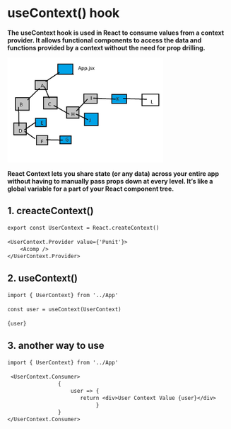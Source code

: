 # useContext() hook

**The useContext hook is used in React to consume values from a context provider. It allows functional components to access the data and functions provided by a context without the need for prop drilling.**

<img src="./componentTree.jpg" width="70%"/>

**React Context lets you share state (or any data) across your entire app without having to manually pass props down at every level.
It’s like a global variable for a part of your React component tree.**

## 1. creacteContext()

```
export const UserContext = React.createContext()

<UserContext.Provider value={'Punit'}>
    <Acomp />
</UserContext.Provider>
```

## 2. useContext() 

```
import { UserContext} from '../App'

const user = useContext(UserContext)

{user}

```

## 3. another way to use

```
import { UserContext} from '../App'

 <UserContext.Consumer>
                {
                    user => {
                       return <div>User Context Value {user}</div>
                            }
                }
</UserContext.Consumer>
```




